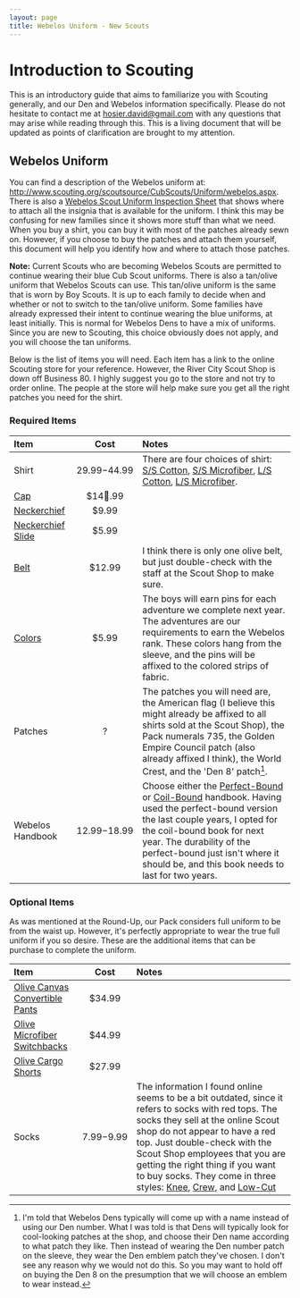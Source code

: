 ```yaml
---
layout: page
title: Webelos Uniform - New Scouts
---
```


# Introduction to Scouting

This is an introductory guide that aims to familiarize you with Scouting generally, and our Den and Webelos information specifically. Please do not hesitate to contact me at <hosier.david@gmail.com> with any questions that may arise while reading through this. This is a living document that will be updated as points of clarification are brought to my attention.

## Webelos Uniform

You can find a description of the Webelos uniform at: <http://www.scouting.org/scoutsource/CubScouts/Uniform/webelos.aspx>. There is also a [Webelos Scout Uniform Inspection Sheet](/scouts/webelos/UniWebelos.pdf) that shows where to attach all the insignia that is available for the uniform. I think this may be confusing for new families since it shows more stuff than what we need. When you buy a shirt, you can buy it with most of the patches already sewn on. However, if you choose to buy the patches and attach them yourself, this document will help you identify how and where to attach those patches.

**Note:** Current Scouts who are becoming Webelos Scouts are permitted to continue wearing their blue Cub Scout uniforms. There is also a tan/olive uniform that Webelos Scouts can use. This tan/olive uniform is the same that is worn by Boy Scouts. It is up to each family to decide when and whether or not to switch to the tan/olive uniform. Some families have already expressed their intent to continue wearing the blue uniforms, at least initially. This is normal for Webelos Dens to have a mix of uniforms. Since you are new to Scouting, this choice obviously does not apply, and you will choose the tan uniforms.

Below is the list of items you will need. Each item has a link to the online Scouting store for your reference. However, the River City Scout Shop is down off Business 80. I highly suggest you go to the store and not try to order online. The people at the store will help make sure you get all the right patches you need for the shirt.

### Required Items

| Item | Cost | Notes |
| :--- | :--: | :---- |
| Shirt | $29.99-$44.99 | There are four choices of shirt: [S/S Cotton](http://www.scoutstuff.org/bsa/uniforms-insignia/youth/shirts/centennial-boy-scouttm-short-sleeve-cotton-rich-poplin-uniform-shirt.html), [S/S Microfiber](http://www.scoutstuff.org/bsa/uniforms-insignia/youth/shirts/youth-polyester-microfiber-short-sleeve-shirt.html), [L/S Cotton](http://www.scoutstuff.org/bsa/uniforms-insignia/youth/shirts/centennial-boy-scouttm-long-sleeve-cotton-rich-poplin-uniform-shirt.html), [L/S Microfiber](http://www.scoutstuff.org/bsa/uniforms-insignia/youth/shirts/youth-polyester-microfiber-long-sleeve-shirt.html). |
| [Cap](http://www.scoutstuff.org/centennial-webelos-cap.html)  | $14.99 | |
| [Neckerchief](http://www.scoutstuff.org/bsa/uniforms-insignia/bandanas-neckerchiefs/webelos-youth-neckerchief.html) | $9.99 | |
| [Neckerchief Slide](http://www.scoutstuff.org/webelos-scout-neckerchief-slide.html) | $5.99 | |
| [Belt](http://www.scoutstuff.org/centennial-boy-scouttm-web-belt.html) | $12.99 | I think there is only one olive belt, but just double-check with the staff at the Scout Shop to make sure. |
| [Colors](http://www.scoutstuff.org/webelos-colors.html) | $5.99 | The boys will earn pins for each adventure we complete next year. The adventures are our requirements to earn the Webelos rank. These colors hang from the sleeve, and the pins will be affixed to the colored strips of fabric. |
| Patches | ? | The patches you will need are, the American flag (I believe this might already be affixed to all shirts sold at the Scout Shop), the Pack numerals 735, the Golden Empire Council patch (also already affixed I think), the World Crest, and the 'Den 8' patch[^1].
| Webelos Handbook | $12.99-$18.99 | Choose either the [Perfect-Bound](http://www.scoutstuff.org/bsa/literature-media/handbooks/handbook-cs-we-perf-bnd.html) or [Coil-Bound](http://www.scoutstuff.org/bsa/literature-media/handbooks/handbook-cs-we-coil.html) handbook. Having used the perfect-bound version the last couple years, I opted for the coil-bound book for next year. The durability of the perfect-bound just isn't where it should be, and this book needs to last for two years. |

[^1]: I'm told that Webelos Dens typically will come up with a name instead of using our Den number. What I was told is that Dens will typically look for cool-looking patches at the shop, and choose their Den name according to what patch they like. Then instead of wearing the Den number patch on the sleeve, they wear the Den emblem patch they've chosen. I don't see any reason why we would not do this. So you may want to hold off on buying the Den 8 on the presumption that we will choose an emblem to wear instead.


### Optional Items

As was mentioned at the Round-Up, our Pack considers full uniform to be from the waist up. However, it's perfectly appropriate to wear the true full uniform if you so desire. These are the additional items that can be purchase to complete the uniform.

| Item | Cost | Notes |
| :--- | :--: | :---- |
| [Olive Canvas Convertible Pants](http://www.scoutstuff.org/bsa/uniforms-insignia/youth/pants/youth-centennial-canvas-convertible-pants.html) | $34.99 | |
| [Olive Microfiber Switchbacks](http://www.scoutstuff.org/bsa/uniforms-insignia/youth/pants/youth-polyester-microfiber-switchbackstm.html) | $44.99 | |
| [Olive Cargo Shorts](http://www.scoutstuff.org/bsa/uniforms-insignia/youth/shorts/boy-scouttm-uniform-canvas-cargo-shorts-youth.html) | $27.99 | |
| Socks | $7.99-$9.99 | The information I found online seems to be a bit outdated, since it refers to socks with red tops. The socks they sell at the online Scout shop do not appear to have a red top. Just double-check with the Scout Shop employees that you are getting the right thing if you want to buy socks. They come in three styles: [Knee](http://www.scoutstuff.org/bsa/uniforms-insignia/socks/boy-scout/boy-scouttm-official-uniform-knee-socks.html), [Crew](http://www.scoutstuff.org/bsa/uniforms-insignia/socks/boy-scout/centennial-bsar-uniform-coolmax-crew-socks.html), and [Low-Cut](http://www.scoutstuff.org/bsa/uniforms-insignia/socks/boy-scout/centennial-bsar-uniform-coolmax-low-cut.html) |
